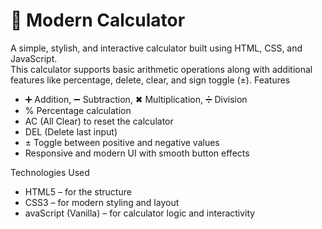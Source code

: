 # 🧮 Modern Calculator

A simple, stylish, and interactive calculator built using HTML, CSS, and JavaScript.  
This calculator supports basic arithmetic operations along with additional features like percentage, delete, clear, and sign toggle (±).
 Features
- ➕ Addition, ➖ Subtraction, ✖ Multiplication, ➗ Division  
- % Percentage calculation  
- AC (All Clear) to reset the calculator  
- DEL (Delete last input)  
- ± Toggle between positive and negative values  
- Responsive and modern UI with smooth button effects  

 Technologies Used
- HTML5 – for the structure  
- CSS3 – for modern styling and layout  
- avaScript (Vanilla) – for calculator logic and interactivity  

